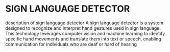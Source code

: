 # SIGN LANGUAGE DETECTOR
description of sign language detector
A sign language detector is a system designed to recognize and interpret hand gestures used in sign language. This technology leverages computer vision and machine learning to identify specific hand movements and translate them into text or speech, enabling communication for individuals who are deaf or hard of hearing
